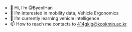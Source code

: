 - 👋 Hi, I’m @ByeolHan
- 👀 I’m interested in mobility data, Vehicle Ergonomics
- 🌱 I’m currently learning vehicle intelligence
- 📫 How to reach me contacts to 414gkjg@kookmin.ac.kr

<!---
ByeolHan/ByeolHan is a ✨ special ✨ repository because its `README.md` (this file) appears on your GitHub profile.
You can click the Preview link to take a look at your changes.
--->
